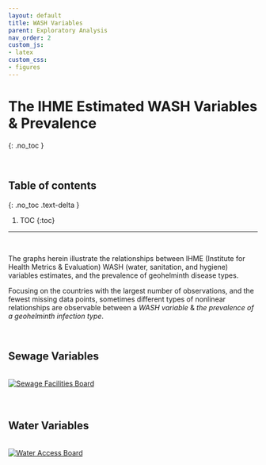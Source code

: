 ```yaml
---
layout: default
title: WASH Variables
parent: Exploratory Analysis
nav_order: 2
custom_js:
- latex
custom_css:
- figures
---
```


# The IHME Estimated WASH Variables & Prevalence
{: .no_toc }

<br>

## Table of contents
{: .no_toc .text-delta }

1. TOC 
{:toc}

---

<br>

The graphs herein illustrate the relationships between IHME (Institute for Health Metrics & Evaluation) 
WASH (water, sanitation, and hygiene) variables estimates, and the prevalence of geohelminth disease types. 

Focusing on the countries with the largest number of observations, and the fewest missing data points, sometimes
different types of nonlinear relationships are observable between a *WASH variable* & *the prevalence of a 
geohelminth infection type*.

<br>

## Sewage Variables

<br>

<div class='tableauPlaceholder' id='viz1658274341147' style='position: relative'>
<noscript><a href='#'><img alt='Sewage Facilities Board ' src='https:&#47;&#47;public.tableau.com&#47;static&#47;images&#47;Se&#47;Sewage&#47;SewageFacilitiesBoard&#47;1_rss.png' style='border: none' /></a></noscript>
<object class='tableauViz'  style='display:none;'>
<param name='host_url' value='https%3A%2F%2Fpublic.tableau.com%2F' /> 
<param name='embed_code_version' value='3' /> 
<param name='site_root' value='' />
<param name='name' value='Sewage&#47;SewageFacilitiesBoard' />
<param name='tabs' value='no' />
<param name='toolbar' value='yes' />
<param name='static_image' value='https:&#47;&#47;public.tableau.com&#47;static&#47;images&#47;Se&#47;Sewage&#47;SewageFacilitiesBoard&#47;1.png' /> 
<param name='animate_transition' value='yes' /><param name='display_static_image' value='yes' />
<param name='display_spinner' value='yes' />
<param name='display_overlay' value='yes' />
<param name='display_count' value='yes' />
<param name='language' value='en-GB' />
</object>
</div>                
<script type='text/javascript'>                    
var divElement = document.getElementById('viz1658274341147');                    
var vizElement = divElement.getElementsByTagName('object')[0];                    
vizElement.style.width='550px';vizElement.style.height='527px';                    
var scriptElement = document.createElement('script');                    
scriptElement.src = 'https://public.tableau.com/javascripts/api/viz_v1.js';                    
vizElement.parentNode.insertBefore(scriptElement, vizElement);                
</script>

<br>
<br>

## Water Variables

<br>

<div class='tableauPlaceholder' id='viz1658275292081' style='position: relative'>
<noscript><a href='#'><img alt='Water Access Board ' src='https:&#47;&#47;public.tableau.com&#47;static&#47;images&#47;Wa&#47;Water_16582489722120&#47;WaterAccessBoard&#47;1_rss.png' style='border: none' /></a></noscript>
<object class='tableauViz'  style='display:none;'><param name='host_url' value='https%3A%2F%2Fpublic.tableau.com%2F' /> 
  <param name='embed_code_version' value='3' /> 
  <param name='site_root' value='' />
  <param name='name' value='Water_16582489722120&#47;WaterAccessBoard' />
  <param name='tabs' value='no' />
  <param name='toolbar' value='yes' />
  <param name='static_image' value='https:&#47;&#47;public.tableau.com&#47;static&#47;images&#47;Wa&#47;Water_16582489722120&#47;WaterAccessBoard&#47;1.png' /> 
  <param name='animate_transition' value='yes' />
  <param name='display_static_image' value='yes' />
  <param name='display_spinner' value='yes' />
  <param name='display_overlay' value='yes' />
  <param name='display_count' value='yes' />
  <param name='language' value='en-GB' />
</object>
</div>                
<script type='text/javascript'>                    
var divElement = document.getElementById('viz1658275292081');                    
var vizElement = divElement.getElementsByTagName('object')[0];                    
vizElement.style.width='550px';vizElement.style.height='627px';                    
var scriptElement = document.createElement('script');                    
scriptElement.src = 'https://public.tableau.com/javascripts/api/viz_v1.js';                    
vizElement.parentNode.insertBefore(scriptElement, vizElement);                
</script>

<br>
<br>
<br>
<br>
















